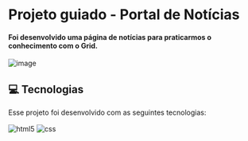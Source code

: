 # Projeto guiado - Portal de Notícias

#### Foi desenvolvido uma página de notícias para praticarmos o conhecimento com o Grid.


![image](https://github.com/user-attachments/assets/d5a61e0f-0918-40dd-b3ea-049221ef5030)

## 💻 Tecnologias
Esse projeto foi desenvolvido com as seguintes tecnologias:

<div>
  <img align="center" alt="html5" src="https://img.shields.io/badge/HTML5-E34F26?style=for-the-badge&logo=html5&logoColor=white" />
  <img align="center" alt="css" src="https://img.shields.io/badge/CSS3-1572B6?style=for-the-badge&logo=css3&logoColor=white" />
</div> 

